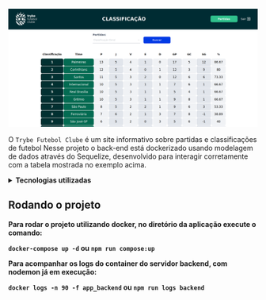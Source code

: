   ![Exemplo app front](front-example.png)

  O `Trybe Futebol Clube` é um site informativo sobre partidas e classificações de futebol
  Nesse projeto o back-end está dockerizado usando modelagem de dados através do Sequelize, desenvolvido para interagir corretamente com a tabela mostrada no exemplo acima.

<details>
    <summary><strong>Tecnologias utilizadas</summary><br />

- **Node.js:** Plataforma que permite a execução de código JavaScript no servidor.
- **Express:** Framework web para Node.js que simplifica a criação de APIs RESTful.
- **TypeScript:** Superconjunto tipado de JavaScript que traz segurança e facilidade de manutenção ao código.
- **MySQL:** Sistema de gerenciamento de banco de dados relacional para armazenamento de dados.
- **Sequelize:** ORM (Object-Relational Mapping) para interação com o banco de dados MySQL, facilitando a manipulação de dados.
- **Docker:** Plataforma de contêiner para controlar as versões das dependências e garantir a consistência do ambiente de desenvolvimento.
- **Programação Orientada a Objetos (POO):** O projeto é desenvolvido com princípios de programação orientada a objetos, tornando o código mais organizado e manutenível.
- **Bcrypt, Joi e JWT (JSON Web Tokens):** Utilizados para autenticação e autorização, permitindo que os usuários acessem recursos protegidos de forma segura.
- **Mocha, Sinon e Chai:** Bibliotecas para criação e execução de testes.

</details>

## Rodando o projeto
Para rodar o projeto utilizando docker, no diretório da aplicação execute o comando:

`docker-compose up -d`
ou
`npm run compose:up`

Para acompanhar os logs do container do servidor backend, com nodemon já em execução:

`docker logs -n 90 -f app_backend`
ou
`npm run logs backend`
